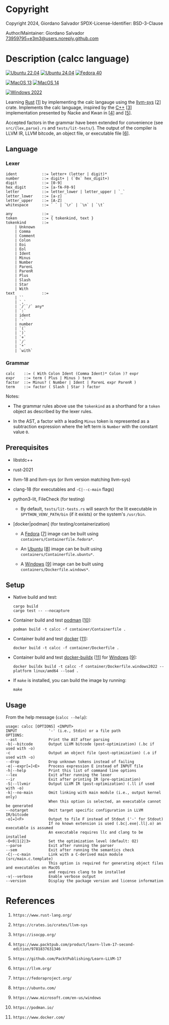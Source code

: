 #   Copyright

Copyright 2024, Giordano Salvador
SPDX-License-Identifier: BSD-3-Clause

Author/Maintainer:  Giordano Salvador <73959795+e3m3@users.noreply.github.com>


#   Description (calcc language)

[![Ubuntu 22.04](https://github.com/e3m3/calcc-rust/actions/workflows/ubuntu-2204.yaml/badge.svg?event=workflow_dispatch)](https://github.com/e3m3/calcc-rust/actions/workflows/ubuntu-2204.yaml)
[![Ubuntu 24.04](https://github.com/e3m3/calcc-rust/actions/workflows/ubuntu-2404.yaml/badge.svg?event=workflow_dispatch)](https://github.com/e3m3/calcc-rust/actions/workflows/ubuntu-2404.yaml)
[![Fedora 40](https://github.com/e3m3/calcc-rust/actions/workflows/fedora-40.yaml/badge.svg?event=workflow_dispatch)](https://github.com/e3m3/calcc-rust/actions/workflows/fedora-40.yaml)

[![MacOS 13](https://github.com/e3m3/calcc-rust/actions/workflows/macos-13.yaml/badge.svg?event=workflow_dispatch)](https://github.com/e3m3/calcc-rust/actions/workflows/macos-13.yaml)
[![MacOS 14](https://github.com/e3m3/calcc-rust/actions/workflows/macos-14.yaml/badge.svg?event=workflow_dispatch)](https://github.com/e3m3/calcc-rust/actions/workflows/macos-14.yaml)

[![Windows 2022](https://github.com/e3m3/calcc-rust/actions/workflows/windows-2022.yaml/badge.svg?event=workflow_dispatch)](https://github.com/e3m3/calcc-rust/actions/workflows/windows-2022.yaml)

Learning [Rust][1] [[1]] by implementing the calc langauge using the [llvm-sys][2] [[2]] crate.
Implements the calc language, inspired by the [C++][3] [[3]] implementation presented by
    Nacke and Kwan in [[4]] and [[5]].

Accepted factors in the grammar have been extended for convenience (see `src/{lex,parse}.rs`
    and `tests/lit-tests/`).
The output of the compiler is LLVM IR, LLVM bitcode, an object file, or executable file [[6]].


##  Language

### Lexer

```text
ident           ::= letter+ (letter | digit)*
number          ::= digit+ | (`0x` hex_digit+)
digit           ::= [0-9]
hex_digit       ::= [a-fA-F0-9]
letter          ::= letter_lower | letter_upper | `_`
letter_lower    ::= [a-z]
letter_upper    ::= [A-Z]
whitespace      ::= ` ` | `\r` | `\n` | `\t`

any             ::= _
token           ::= { tokenkind, text }
tokenkind       ::=
    | Unknown
    | Comma
    | Comment
    | Colon
    | Eoi
    | Eol
    | Ident
    | Minus
    | Number
    | ParenL
    | ParenR
    | Plus
    | Slash
    | Star
    | With
text            ::=
    | ``
    | `,`
    | `/``/` any*
    | `:`
    | ident
    | `-`
    | number
    | `(`
    | `)`
    | `+`
    | `/`
    | `*`
    | `with`
```

### Grammar

```text
calc    ::= ( With Colon Ident (Comma Ident)* Colon )? expr
expr    ::= term ( Plus | Minus ) term
factor  ::= Minus? ( Number | Ident | ParenL expr ParenR )
term    ::= factor ( Slash | Star ) factor
```

Notes:

*   The grammar rules above use the `tokenkind` as a shorthand for a `token` object as described
    by the lexer rules.

*   In the AST, a factor with a leading `Minus` token is represented as a subtraction expression
    where the left term is `Number` with the constant value `0`.


##  Prerequisites

*   libstdc++

*   rust-2021

*   llvm-18 and llvm-sys (or llvm version matching llvm-sys)

*   clang-18 (for executables and `-C|--c-main` flags)

*   python3-lit, FileCheck (for testing)

    *   By default, `tests/lit-tests.rs` will search for the lit executable in
        `$PYTHON_VENV_PATH/bin` (if it exists) or the system's `/usr/bin`.

*   [docker|podman] (for testing/containerization)

    *   A [Fedora][7] [[7]] image can be built using `containers/Containerfile.fedora*`.

    *   An [Ubuntu][8] [[8]] image can be built using `containers/Containerfile.ubuntu*`.

    *   A [Windows][9] [[9]] image can be built using `containers/Dockerfile.windows*`.


##  Setup

*   Native build and test:
    
    ```shell
    cargo build
    cargo test -- --nocapture
    ```

*   Container build and test [podman][10] [[10]]:

    ```shell
    podman build -t calcc -f container/Containerfile .
    ```

*   Container build and test [docker][11] [[11]]:

    ```shell
    docker build -t calcc -f container/Dockerfile .
    ```

*   Container build and test [docker-buildx][11] [[11]] for [Windows][9] [[9]]:

    ```shell
    docker buildx build -t calcc -f container/Dockerfile.windows2022 --platform linux/amd64 --load .
    ```

*   If `make` is installed, you can build the image by running:

    ```shell
    make
    ```

##   Usage

From the help message (`calcc --help`):

```
usage: calcc [OPTIONS] <INPUT>
INPUT              '-' (i.e., Stdin) or a file path
OPTIONS:
--ast              Print the AST after parsing
-b|--bitcode       Output LLVM bitcode (post-optimization) (.bc if used with -o)
-c                 Output an object file (post-optimization) (.o if used with -o)
--drop             Drop unknown tokens instead of failing
-e|--expr[=]<E>    Process expression E instead of INPUT file
-h|--help          Print this list of command line options
--lex              Exit after running the lexer
--ir               Exit after printing IR (pre-optimization)
-S|--llvmir        Output LLVM IR (post-optimization) (.ll if used with -o)
-k|--no-main       Omit linking with main module (i.e., output kernel only)
                   When this option is selected, an executable cannot be generated
--notarget         Omit target specific configuration in LLVM IR/bitcode
-o[=]<F>           Output to file F instead of Stdout ('-' for Stdout)
                   If no known extension is used (.bc|.exe|.ll|.o) an executable is assumed
                   An executable requires llc and clang to be installed
-O<0|1|2|3>        Set the optimization level (default: O2)
--parse            Exit after running the parser
--sem              Exit after running the semantics check
-C|--c-main        Link with a C-derived main module (src/main.c.template)
                   This option is required for generating object files and executables on MacOS
                   and requires clang to be installed
-v|--verbose       Enable verbose output
--version          Display the package version and license information
```


#   References

[1]:    https://www.rust-lang.org/
[2]:    https://crates.io/crates/llvm-sys
[3]:    https://isocpp.org/
[4]:    https://www.packtpub.com/product/learn-llvm-17-second-edition/9781837631346
[5]:    https://github.com/PacktPublishing/Learn-LLVM-17
[6]:    https://llvm.org/
[7]:    https://fedoraproject.org/
[8]:    https://ubuntu.com/
[9]:    https://www.microsoft.com/en-us/windows
[10]:   https://podman.io/
[11]:   https://www.docker.com/

1.  `https://www.rust-lang.org/`

1.  `https://crates.io/crates/llvm-sys`

1.  `https://isocpp.org/`

1.  `https://www.packtpub.com/product/learn-llvm-17-second-edition/9781837631346`

1.  `https://github.com/PacktPublishing/Learn-LLVM-17`

1.  `https://llvm.org/`

1.  `https://fedoraproject.org/`

1.  `https://ubuntu.com/`

1.  `https://www.microsoft.com/en-us/windows`

1.  `https://podman.io/`

1.  `https://www.docker.com/`
